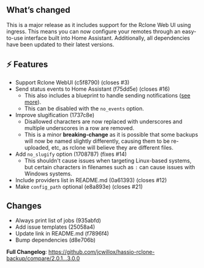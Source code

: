 ## What’s changed

This is a major release as it includes support for the Rclone Web UI using ingress. This means you can now configure your remotes through an easy-to-use interface built into Home Assistant. Additionally, all dependencies have been updated to their latest versions.

## ⚡ Features
* Support Rclone WebUI (c5f8790) (closes #3)
* Send status events to Home Assistant (f75dd5e) (closes #16)
	* This also includes a blueprint to handle sending notifications ([see more](https://github.com/jcwillox/hassio-rclone-backup/blob/main/rclone_backup/DOCS.md#events)).
	* This can be disabled with the `no_events` option.
* Improve slugification (1737c8e)
	* Disallowed characters are now replaced with underscores and multiple underscores in a row are removed.
	* This is a minor **breaking-change** as it is possible that some backups will now be named slightly differently, causing them to be re-uploaded, etc, as rclone will believe they are different files.
* Add `no_slugify` option (1708787) (fixes #14)
	* This shouldn't cause issues when targeting Linux-based systems, but certain characters in filenames such as `:` can cause issues with Windows systems.
* Include providers list in README.md (0a61393) (closes #12)
* Make `config_path` optional (e8a893e) (closes #21)

## Changes
* Always print list of jobs (935abfd)
* Add issue templates (25058a4)
* Update link in README.md (f7896f4)
* Bump dependencies (d8e706b)

**Full Changelog**: https://github.com/jcwillox/hassio-rclone-backup/compare/2.0.1...3.0.0

